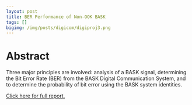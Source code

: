 ```yaml
---
layout: post
title: BER Performance of Non-OOK BASK
tags: []
bigimg: /img/posts/digicom/digiproj3.png
---
```


# Abstract
 Three major principles are involved: analysis of a BASK signal, determining the Bit Error Rate (BER) from the BASK Digital Communication System, and to determine the probability of bit error using the BASK system identities.

[Click here for full report.](
https://drive.google.com/open?id=1ljdDb7LM-QcXrEmS0POFwUepHYQni1lb)
